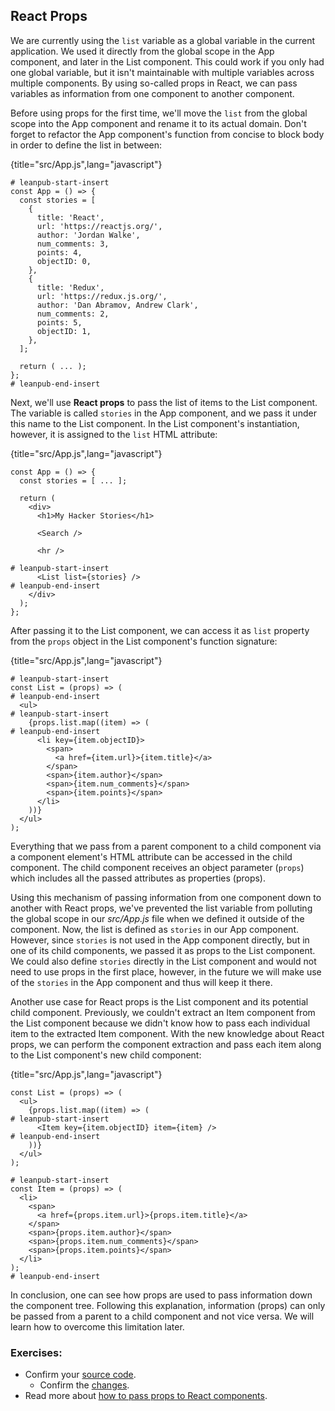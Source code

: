 ## React Props

We are currently using the `list` variable as a global variable in the current application. We used it directly from the global scope in the App component, and later in the List component. This could work if you only had one global variable, but it isn't maintainable with multiple variables across multiple components. By using so-called props in React, we can pass variables as information from one component to another component.

Before using props for the first time, we'll move the `list` from the global scope into the App component and rename it to its actual domain. Don't forget to refactor the App component's function from concise to block body in order to define the list in between:

{title="src/App.js",lang="javascript"}
~~~~~~~
# leanpub-start-insert
const App = () => {
  const stories = [
    {
      title: 'React',
      url: 'https://reactjs.org/',
      author: 'Jordan Walke',
      num_comments: 3,
      points: 4,
      objectID: 0,
    },
    {
      title: 'Redux',
      url: 'https://redux.js.org/',
      author: 'Dan Abramov, Andrew Clark',
      num_comments: 2,
      points: 5,
      objectID: 1,
    },
  ];

  return ( ... );
};
# leanpub-end-insert
~~~~~~~

Next, we'll use **React props** to pass the list of items to the List component. The variable is called `stories` in the App component, and we pass it under this name to the List component. In the List component's instantiation, however, it is assigned to the `list` HTML attribute:

{title="src/App.js",lang="javascript"}
~~~~~~~
const App = () => {
  const stories = [ ... ];

  return (
    <div>
      <h1>My Hacker Stories</h1>

      <Search />

      <hr />

# leanpub-start-insert
      <List list={stories} />
# leanpub-end-insert
    </div>
  );
};
~~~~~~~

After passing it to the List component, we can access it as `list` property from the `props` object in the List component's function signature:

{title="src/App.js",lang="javascript"}
~~~~~~~
# leanpub-start-insert
const List = (props) => (
# leanpub-end-insert
  <ul>
# leanpub-start-insert
    {props.list.map((item) => (
# leanpub-end-insert
      <li key={item.objectID}>
        <span>
          <a href={item.url}>{item.title}</a>
        </span>
        <span>{item.author}</span>
        <span>{item.num_comments}</span>
        <span>{item.points}</span>
      </li>
    ))}
  </ul>
);
~~~~~~~

Everything that we pass from a parent component to a child component via a component element's HTML attribute can be accessed in the child component. The child component receives an object parameter (`props`) which includes all the passed attributes as properties (props).

Using this mechanism of passing information from one component down to another with React props, we've prevented the list variable from polluting the global scope in our *src/App.js* file when we defined it outside of the component. Now, the list is defined as `stories` in our App component. However, since `stories` is not used in the App component directly, but in one of its child components, we passed it as props to the List component. We could also define `stories` directly in the List component and would not need to use props in the first place, however, in the future we will make use of the `stories` in the App component and thus will keep it there.

Another use case for React props is the List component and its potential child component. Previously, we couldn't extract an Item component from the List component because we didn't know how to pass each individual item to the extracted Item component. With the new knowledge about React props, we can perform the component extraction and pass each item along to the List component's new child component:

{title="src/App.js",lang="javascript"}
~~~~~~~
const List = (props) => (
  <ul>
    {props.list.map((item) => (
# leanpub-start-insert
      <Item key={item.objectID} item={item} />
# leanpub-end-insert
    ))}
  </ul>
);

# leanpub-start-insert
const Item = (props) => (
  <li>
    <span>
      <a href={props.item.url}>{props.item.title}</a>
    </span>
    <span>{props.item.author}</span>
    <span>{props.item.num_comments}</span>
    <span>{props.item.points}</span>
  </li>
);
# leanpub-end-insert
~~~~~~~

In conclusion, one can see how props are used to pass information down the component tree. Following this explanation, information (props) can only be passed from a parent to a child component and not vice versa. We will learn how to overcome this limitation later.

### Exercises:

* Confirm your [source code](https://codesandbox.io/s/github/the-road-to-learn-react/hacker-stories/tree/2021/React-Props).
  * Confirm the [changes](https://github.com/the-road-to-learn-react/hacker-stories/compare/2021/Handler-Function-in-JSX...2021/React-Props).
* Read more about [how to pass props to React components](https://www.robinwieruch.de/react-pass-props-to-component).